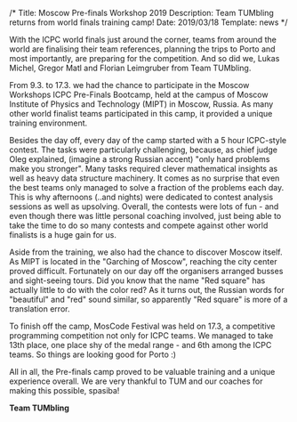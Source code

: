 /*
Title: Moscow Pre-finals Workshop 2019
Description: Team TUMbling returns from world finals training camp!
Date: 2019/03/18
Template: news
*/


With the ICPC world finals just around the corner, teams from around the world are finalising their team references, planning the trips to Porto and most importantly, are preparing for the competition. And so did we, Lukas Michel, Gregor Matl and Florian Leimgruber from Team TUMbling.

From 9.3. to 17.3. we had the chance to participate in the Moscow Workshops ICPC Pre-Finals Bootcamp, held at the campus of Moscow Institute of Physics and Technology (MIPT) in Moscow, Russia. As many other world finalist teams participated in this camp, it provided a unique training environment.

Besides the day off, every day of the camp started with a 5 hour ICPC-style contest. The tasks were particularly challenging, because, as chief judge Oleg explained, (imagine a strong Russian accent) "only hard problems make you stronger". Many tasks required clever mathematical insights as well as heavy data structure machinery. It comes as no surprise that even the best teams only managed to solve a fraction of the problems each day. This is why afternoons (..and nights) were dedicated to contest analysis sessions as well as upsolving. Overall, the contests were lots of fun - and even though there was little personal coaching involved, just being able to take the time to do so many contests and compete against other world finalists is a huge gain for us.

Aside from the training, we also had the chance to discover Moscow itself. As MIPT is located in the "Garching of Moscow", reaching the city center proved difficult. Fortunately on our day off the organisers arranged busses and sight-seeing tours. Did you know that the name "Red square" has actually little to do with the color red? As it turns out, the Russian words for "beautiful" and "red" sound similar, so apparently "Red square" is more of a translation error.

To finish off the camp, MosCode Festival was held on 17.3, a competitive programming competition not only for ICPC teams. We managed to take 13th place, one place shy of the medal range - and 6th among the ICPC teams. So things are looking good for Porto :)

All in all, the Pre-finals camp proved to be valuable training and a unique experience overall. We are very thankful to TUM and our coaches for making this possible, spasiba!

**Team TUMbling**